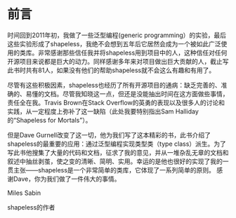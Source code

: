 # 前言

时间回到2011年初，我做了一些泛型编程\(generic programming）的实验，最后这些实验形成了shapeless，我绝不会想到五年后它居然会成为一个被如此广泛使用的类库。非常感谢那些信任我并将shapeless用到项目中的人，这种信任对任何开源项目来说都是巨大的动力。同样感谢多年来对项目做出巨大贡献的人，截止写此书时共有81人，如果没有他们的帮助shapeless就不会这么有趣和有用了。

尽管有这些积极因素，shapeless也经历了所有开源项目的通病：缺乏完善的、准确的、易懂的文档。尽管我知晓这一点，但还是没能抽出时间在这方面做些事情，责任全在我。Travis Brown在Stack Overflow的英勇的表现以及很多人的讨论和实践，从一定程度上弥补了这一缺陷（此处我要特别指出Sam Halliday的“Shapeless for Mortals”）。

但是Dave Gurnell改变了这一切，他为我们写了这本精彩的书，此书介绍了shapeless的最重要的应用：通过泛型编程实现类型类（type class）派生。为了写此书他搜集了大量的代码和文档，征求了我的意见，并从一堆杂乱无章的文档和叙述中抽丝剥茧，使之变的清晰、简明、实用。幸运的是他也很好的实现了我的一贯主张——shapeless是一个非常简单的类库，它体现了一系列简单的原则。 感谢Dave，你为我们做了一件伟大的事情。

Miles Sabin

shapeless的作者

